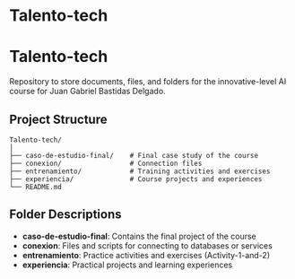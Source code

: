 # Talento-tech

# Talento-tech

Repository to store documents, files, and folders for the innovative-level AI course for Juan Gabriel Bastidas Delgado.

## Project Structure

```
Talento-tech/
│
├── caso-de-estudio-final/    # Final case study of the course
├── conexion/                 # Connection files
├── entrenamiento/            # Training activities and exercises
├── experiencia/              # Course projects and experiences
└── README.md                 
```

## Folder Descriptions

- **caso-de-estudio-final**: Contains the final project of the course
- **conexion**: Files and scripts for connecting to databases or services
- **entrenamiento**: Practice activities and exercises (Activity-1-and-2)
- **experiencia**: Practical projects and learning experiences

